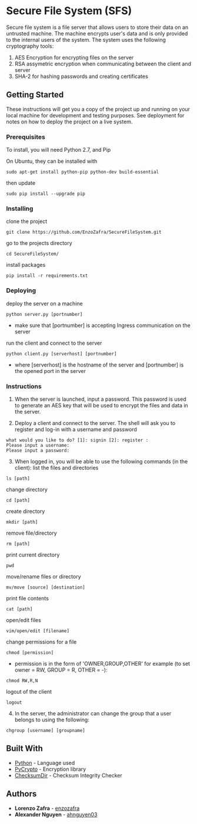 # Secure File System (SFS)

Secure file system is a file server that allows users to store their data on an untrusted machine.
The machine encrypts user's data and is only provided to the internal users of the system. The system
uses the following cryptography tools:

1. AES Encryption for encrypting files on the server
2. RSA assymetric encryption when communicating between the client and server
3. SHA-2 for hashing passwords and creating certificates

## Getting Started

These instructions will get you a copy of the project up and running on your local machine for development and testing purposes. See deployment for notes on how to deploy the project on a live system.


### Prerequisites
To install, you will need Python 2.7, and Pip

On Ubuntu, they can be installed with

```
sudo apt-get install python-pip python-dev build-essential 
```
then update
```
sudo pip install --upgrade pip 
```

### Installing
clone the project

```
git clone https://github.com/EnzoZafra/SecureFileSystem.git
```

go to the projects directory

```
cd SecureFileSystem/
```

install packages

```
pip install -r requirements.txt
```

### Deploying
deploy the server on a machine
```
python server.py [portnumber]
```
* make sure that [portnumber] is accepting Ingress communication on the server

run the client and connect to the server
```
python client.py [serverhost] [portnumber]
```
* where [serverhost] is the hostname of the server and [portnumber] is the opened port in the server

### Instructions
1. When the server is launched, input a password. This password is used to generate an AES key
that will be used to encrypt the files and data in the server.

2. Deploy a client and connect to the server. The shell will ask you to register and log-in with a
username and password
```
what would you like to do? [1]: signin [2]: register :
Please input a username:
Please input a password:
```

3. When logged in, you will be able to use the following commands (in the client):
list the files and directories
```
ls [path]
```

change directory
```
cd [path]
```

create directory
```
mkdir [path]
```

remove file/directory
```
rm [path]
```

print current directory
```
pwd
```

move/rename files or directory
```
mv/move [source] [destination]
```

print file contents
```
cat [path]
```

open/edit files
```
vim/open/edit [filename]
```

change permissions for a file
```
chmod [permission]
```
* permission is in the form of 'OWNER,GROUP,OTHER'
for example (to set owner = RW, GROUP = R, OTHER = -):
```
chmod RW,R,N
```

logout of the client
```
logout
```

4. In the server, the administrator can change the group that a user belongs to using the following:
```
chgroup [username] [groupname]
```


## Built With

* [Python](https://www.python.org/) - Language used
* [PyCrypto](https://pypi.python.org/pypi/pycrypto) - Encryption library
* [ChecksumDir](https://pypi.python.org/pypi/checksumdir) - Checksum Integrity Checker

## Authors

* **Lorenzo Zafra** - [enzozafra](https://github.com/enzozafra)
* **Alexander Nguyen** - [ahnguyen03](https://github.com/ahnguyen03)
